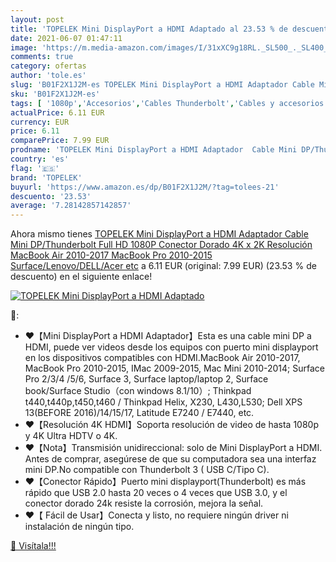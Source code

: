 ```yaml
---
layout: post
title: 'TOPELEK Mini DisplayPort a HDMI Adaptado al 23.53 % de descuento'
date: 2021-06-07 01:47:11
image: 'https://m.media-amazon.com/images/I/31xXC9g18RL._SL500_._SL400_.jpg'
comments: true
category: ofertas
author: 'tole.es'
slug: 'B01F2X1J2M-es TOPELEK Mini DisplayPort a HDMI Adaptador Cable Mini...'
sku: 'B01F2X1J2M-es'
tags: [ '1080p','Accesorios','Cables Thunderbolt','Cables y accesorios','Cables y conectores','Informática','full','hd','topelek', ]
actualPrice: 6.11 EUR
currency: EUR
price: 6.11
comparePrice: 7.99 EUR
prodname: 'TOPELEK Mini DisplayPort a HDMI Adaptador  Cable Mini DP/Thunderbolt  Full HD 1080P  Conector Dorado 4K x 2K Resolución  MacBook Air 2010-2017  MacBook Pro 2010-2015  Surface/Lenovo/DELL/Acer etc'
country: 'es'
flag: '🇪🇸'
brand: 'TOPELEK'
buyurl: 'https://www.amazon.es/dp/B01F2X1J2M/?tag=tolees-21'
descuento: '23.53'
average: '7.28142857142857'
---
```


Ahora mismo tienes [TOPELEK Mini DisplayPort a HDMI Adaptador  Cable Mini DP/Thunderbolt  Full HD 1080P  Conector Dorado 4K x 2K Resolución  MacBook Air 2010-2017  MacBook Pro 2010-2015  Surface/Lenovo/DELL/Acer etc](https://www.amazon.es/dp/B01F2X1J2M/?tag=tolees-21) a 6.11 EUR (original: 7.99 EUR) (23.53 %  de descuento) en el siguiente enlace!

[![TOPELEK Mini DisplayPort a HDMI Adaptado](https://m.media-amazon.com/images/I/31xXC9g18RL._SL500_._SL400_.jpg)](https://www.amazon.es/dp/B01F2X1J2M/?tag=tolees-21)

🔎:

- ❤【Mini DisplayPort a HDMI Adaptador】Esta es una cable mini DP a HDMI, puede ver videos desde los equipos con puerto mini displayport en los dispositivos compatibles con HDMI.MacBook Air 2010-2017, MacBook Pro 2010-2015, IMac 2009-2015, Mac Mini 2010-2014; Surface Pro 2/3/4 /5/6, Surface 3, Surface laptop/laptop 2, Surface book/Surface Studio（con windows 8.1/10）; Thinkpad t440,t440p,t450,t460 / Thinkpad Helix, X230, L430,L530; Dell XPS 13(BEFORE 2016)/14/15/17, Latitude E7240 / E7440, etc.
- ❤【Resolución 4K HDMI】Soporta resolución de video de hasta 1080p y 4K Ultra HDTV o 4K.
- ❤【Nota】Transmisión unidireccional: solo de Mini DisplayPort a HDMI. Antes de comprar, asegúrese de que su computadora sea una interfaz mini DP.No compatible con Thunderbolt 3 ( USB C/Tipo C).
- ❤【Conector Rápido】Puerto mini displayport(Thunderbolt) es más rápido que USB 2.0 hasta 20 veces o 4 veces que USB 3.0, y el conector dorado 24k resiste la corrosión, mejora la señal.
- ❤【 Fácil de Usar】Conecta y listo, no requiere ningún driver ni instalación de ningún tipo.

[🛒 Visítala!!!](https://www.amazon.es/dp/B01F2X1J2M/?tag=tolees-21)
